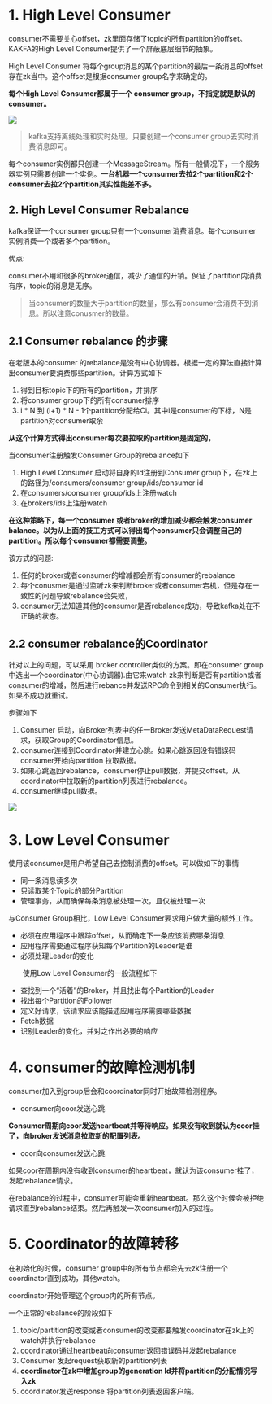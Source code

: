 # 1. High Level Consumer

consumer不需要关心offset，zk里面存储了topic的所有partition的offset。 KAKFA的High Level Consumer提供了一个屏蔽底层细节的抽象。

High Level Consumer 将每个group消息的某个partition的最后一条消息的offset存在zk当中。这个offset是根据consumer group名字来确定的。

**每个High Level Consumer都属于一个 consumer group，不指定就是默认的consumer。**

![](https://medesqure.oss-cn-hangzhou.aliyuncs.com/img/20200716211119.png)



> kafka支持离线处理和实时处理。只要创建一个consumer group去实时消费消息即可。

每个consumer实例都只创建一个MessageStream。所有一般情况下，一个服务器实例只需要创建一个实例。**一台机器一个consumer去拉2个partition和2个consumer去拉2个partition其实性能差不多。**

## 2. High Level Consumer Rebalance

kafka保证一个consumer group只有一个consumer消费消息。每个consumer 实例消费一个或者多个partition。

优点:

consumer不用和很多的broker通信，减少了通信的开销。保证了partition内消费有序，topic的消息是无序。

> 当consumer的数量大于partition的数量，那么有consumer会消费不到消息。所以注意conusmer的数量。

## 2.1 Consumer rebalance 的步骤

在老版本的consumer 的rebalance是没有中心协调器。根据一定的算法直接计算出consumer要消费那些partition。计算方式如下

1. 得到目标topic下的所有的partition，并排序
2. 将consumer group下的所有consumer排序
3. i * N 到 (i+1) * N - 1个partition分配给Ci。其中i是consumer的下标，N是partition对consumer取余

**从这个计算方式得出consumer每次要拉取的partition是固定的，**

当consumer注册触发Consumer Group的rebalance如下

1. High Level Consumer 启动将自身的Id注册到Consumer group下，在zk上的路径为/consumers/consumer group/ids/consumer id
2. 在consumers/consumer group/ids上注册watch
3. 在brokers/ids上注册watch

**在这种策略下，每一个consumer 或者broker的增加减少都会触发consumer balance。以为从上面的技工方式可以得出每个consumer只会调整自己的partition。所以每个consumer都需要调整。**

该方式的问题:

1. 任何的broker或者consumer的增减都会所有consumer的rebalance
2. 每个conusmer是通过监听zk来判断broker或者consumer宕机，但是存在一致性的问题导致rebalance会失败，
3. consumer无法知道其他的consumer是否rebalance成功，导致kafka处在不正确的状态。

## 2.2 consumer rebalance的Coordinator

针对以上的问题，可以采用 broker controller类似的方案。即在consumer group中选出一个coordinator(中心协调器).由它来watch zk来判断是否有partition或者consumer的增减，然后进行rebance并发送RPC命令到相关的Consumer执行。如果不成功就重试。

步骤如下

1. Consumer 启动，向Broker列表中的任一Broker发送MetaDataRequest请求，获取Group的Coordinator信息。
2. consumer连接到Coordinator并建立心跳。如果心跳返回没有错误码 consumer开始向partition 拉取数据。
3. 如果心跳返回rebalance，consumer停止pull数据，并提交offset。从coordinator中拉取新的partition列表进行rebalance。
4. consumer继续pull数据。

![](https://medesqure.oss-cn-hangzhou.aliyuncs.com/img/20200716220230.png)

# 3. Low Level Consumer

使用该consumer是用户希望自己去控制消费的offset。可以做如下的事情

- 同一条消息读多次
- 只读取某个Topic的部分Partition
- 管理事务，从而确保每条消息被处理一次，且仅被处理一次

与Consumer Group相比，Low Level Consumer要求用户做大量的额外工作。

- 必须在应用程序中跟踪offset，从而确定下一条应该消费哪条消息
- 应用程序需要通过程序获知每个Partition的Leader是谁
- 必须处理Leader的变化

　　使用Low Level Consumer的一般流程如下

- 查找到一个“活着”的Broker，并且找出每个Partition的Leader
- 找出每个Partition的Follower
- 定义好请求，该请求应该能描述应用程序需要哪些数据
- Fetch数据
- 识别Leader的变化，并对之作出必要的响应



# 4. consumer的故障检测机制

consumer加入到group后会和coordinator同时开始故障检测程序。

- consumer向coor发送心跳

**Consumer周期向coor发送heartbeat并等待响应。如果没有收到就认为coor挂了，向broker发送消息拉取新的配置列表。**

- coor向consumer发送心跳

如果coor在周期内没有收到consumer的heartbeat，就认为该consumer挂了，发起rebalance请求。

在rebalance的过程中，consumer可能会重新heartbeat。那么这个时候会被拒绝请求直到rebalance结束。然后再触发一次consumer加入的过程。



# 5. Coordinator的故障转移

在初始化的时候，consumer group中的所有节点都会先去zk注册一个coordinator直到成功，其他watch。

coordinator开始管理这个group内的所有节点。

一个正常的rebalance的阶段如下

1. topic/partition的改变或者consumer的改变都要触发coordinator在zk上的watch并执行rebalance
2. coordinator通过heartbeat向consumer返回错误码并发起rebalance
3. Consumer 发起request获取新的partition列表
4. **coordinator在zk中增加group的generation Id并将partition的分配情况写入zk**
5. coordinator发送response 将partition列表返回客户端。

